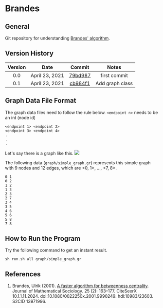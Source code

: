 # Brandes
## General
Git repository for understanding [Brandes' algorithm](http://www.uvm.edu/pdodds/research/papers/others/2001/brandes2001a.pdf).

## Version History
| Version | Date  | Commit | Notes |
| :-----: | :-: | :-: | :-: |
| 0.0 | April 23, 2021 | [79bd987](https://github.com/TeraokaKanekoLab/Brandes/commit/79bd987ce69408af5acf7b39e5afae254a72edc5) | first commit |
| 0.1 | April 23, 2021 | [cb984f1](https://github.com/TeraokaKanekoLab/Brandes/commit/cb984f11d7de3ad19f8051699f62a073526f040d) | Add graph class |

## Graph Data File Format
The graph data files need to follow the rule below. `<endpoint n>` needs to be an int (node id)

```
<endpoint 1> <endpoint 2>
<endpoint 3> <endpoint 4>
.
.
.
```

Let's say there is a graph like this.
![](https://i.ibb.co/g6F8pfv/images-dragged.jpg)

The following data (`graph/simple_graph.gr`) represents this simple graph with 9 nodes and 12 edges, which are <0, 1>, ..., <7, 8>.

```
0 1
0 2
1 2
1 3
2 3
2 7
3 4
3 5
4 6
5 6
5 8
7 8
```

## How to Run the Program
Try the following command to get an instant result.

```
sh run.sh all graph/simple_graph.gr
```

## References
1. Brandes, Ulrik (2001). [A faster algorithm for betweenness centrality](http://www.uvm.edu/pdodds/research/papers/others/2001/brandes2001a.pdf). Journal of Mathematical Sociology. 25 (2): 163–177. CiteSeerX 10.1.1.11.2024. doi:10.1080/0022250x.2001.9990249. hdl:10983/23603. S2CID 13971996.
